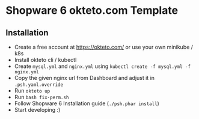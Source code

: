 # Shopware 6 okteto.com Template

## Installation

* Create a free account at https://okteto.com/ or use your own minikube / k8s
* Install okteto cli / kubectl
* Create ``mysql.yml`` and ``nginx.yml`` using ``kubectl create -f mysql.yml -f nginx.yml``
* Copy the given nginx url from Dashboard and adjust it in ``.psh.yaml.override``
* Run ``okteto up``
* Run ``bash fix-perm.sh``
* Follow Shopware 6 Installation guide (``./psh.phar install``)
* Start developing :)
